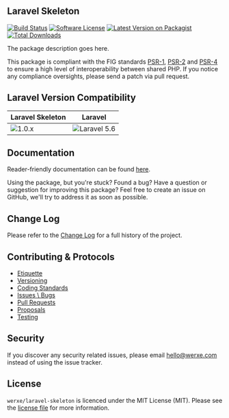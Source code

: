 ## Laravel Skeleton

[![Build Status][icon-travis]][link-travis]
[![Software License][icon-license]][link-license]
[![Latest Version on Packagist][icon-version]][link-packagist]
[![Total Downloads][icon-downloads]][link-packagist]

The package description goes here.

This package is compliant with the FIG standards [PSR-1][link-psr-1], [PSR-2][link-psr-2] and [PSR-4][link-psr-4] to ensure a high level of interoperability between shared PHP. If you notice any compliance oversights, please send a patch via pull request.

## Laravel Version Compatibility

Laravel Skeleton                      | Laravel
------------------------------------- | ----------------------------------------
![1.0.x][icon-laravel-skeleton_1_0_x] | ![Laravel 5.6][icon-laravel_5_6]

## Documentation

Reader-friendly documentation can be found [here][link-docs].

Using the package, but you're stuck? Found a bug? Have a question or suggestion for improving this package? Feel free to create an issue on GitHub, we'll try to address it as soon as possible.

## Change Log

Please refer to the [Change Log](CHANGELOG.md) for a full history of the project.

## Contributing & Protocols

- [Etiquette](CONTRIBUTING.md#etiquette)
- [Versioning](CONTRIBUTING.md#versioning)
- [Coding Standards](CONTRIBUTING.md#coding-standards)
- [Issues \ Bugs](CONTRIBUTING.md#issues--bugs)
- [Pull Requests](CONTRIBUTING.md#pull-requests)
- [Proposals](CONTRIBUTING.md#proposals)
- [Testing](CONTRIBUTING.md#running-tests)

## Security

If you discover any security related issues, please email hello@werxe.com instead of using the issue tracker.

## License

`werxe/laravel-skeleton` is licenced under the MIT License (MIT). Please see the [license file](LICENSE) for more information.

[link-docs]:      https://docs.werxe.com/laravel-skeleton/1.x
[link-psr-1]:     http://www.php-fig.org/psr/psr-1/
[link-psr-2]:     http://www.php-fig.org/psr/psr-2/
[link-psr-4]:     http://www.php-fig.org/psr/psr-4/
[link-travis]:    https://travis-ci.org/werxe/laravel-skeleton
[link-license]:   https://opensource.org/licenses/MIT
[link-packagist]: https://packagist.org/packages/werxe/laravel-skeleton

[icon-travis]:    https://img.shields.io/travis/werxe/laravel-skeleton.svg?style=flat-square&label=Travis%20CI
[icon-license]:   https://img.shields.io/packagist/l/werxe/laravel-skeleton.svg?style=flat-square&label=License
[icon-version]:   https://img.shields.io/packagist/v/werxe/laravel-skeleton.svg?style=flat-square&label=Version
[icon-downloads]: https://img.shields.io/packagist/dt/werxe/laravel-skeleton.svg?style=flat-square&label=Downloads
[icon-laravel_5_6]: https://img.shields.io/badge/5.6-supported-brightgreen.svg?style=flat-square "Laravel 5.6"
[icon-laravel-skeleton_1_0_x]: https://img.shields.io/badge/version-1.0.*-blue.svg?style=flat-square&label=Version "Skeleton 1.0.*"
